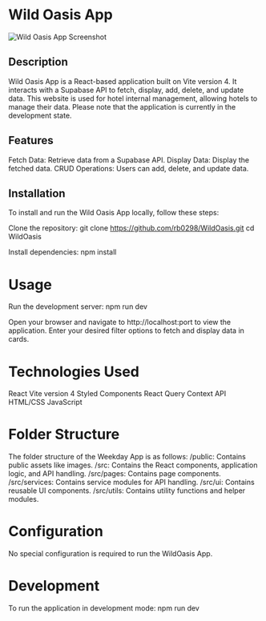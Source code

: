 # Wild Oasis App

![Wild Oasis App Screenshot]()

## Description

Wild Oasis App is a React-based application built on Vite version 4. It interacts with a Supabase API to fetch, display, add, delete, and update data. This website is used for hotel internal management, allowing hotels to manage their data. Please note that the application is currently in the development state.

## Features

Fetch Data: Retrieve data from a Supabase API.
Display Data: Display the fetched data.
CRUD Operations: Users can add, delete, and update data.

## Installation

To install and run the Wild Oasis App locally, follow these steps:

Clone the repository:
git clone https://github.com/rb0298/WildOasis.git
cd WildOasis

Install dependencies:
npm install

# Usage

Run the development server:
npm run dev

Open your browser and navigate to http://localhost:port to view the application.
Enter your desired filter options to fetch and display data in cards.

# Technologies Used

React
Vite version 4
Styled Components
React Query
Context API
HTML/CSS
JavaScript

# Folder Structure

The folder structure of the Weekday App is as follows:
/public: Contains public assets like images.
/src: Contains the React components, application logic, and API handling.
/src/pages: Contains page components.
/src/services: Contains service modules for API handling.
/src/ui: Contains reusable UI components.
/src/utils: Contains utility functions and helper modules.

# Configuration

No special configuration is required to run the WildOasis App.

# Development

To run the application in development mode:
npm run dev
